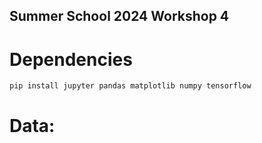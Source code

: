 ## Summer School 2024 Workshop 4

# Dependencies

```bash
pip install jupyter pandas matplotlib numpy tensorflow
```

# Data:

